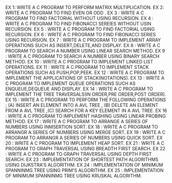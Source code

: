 EX 1:  WRITE A C PROGRAM TO PERFORM MATRIX MULTIPLICATION.
EX 2:  WRITE A C PROGRAM TO FIND EVEN OR ODD .
EX 3 : WRITE A C PROGRAM TO FIND FACTORIAL WITHOUT USING RECURSION.
EX 4 : WRITE A C PROGRAM TO FIND FIBONACCI SEREIES WITHOUT USIN RECURSION.
EX 5 : WRITE A C PROGRAM TO FIND  FACTORIAL USING RECURSION.
EX 6 : WRITE A C PROGRAM TO FIND FIBONACCI SERIES USING RECURSION.
EX 7 : WRITE A C PROGRAM TO IMPLEMENT ARRAY OPERATIONS SUCH AS INSERT,DELETE,AND DISPLAY.
EX 8 : WRITE A C PROGRAM TO SEARCH A NUMBER USING LINEAR SEARCH METHOD.
EX 9 : WRITE A C PROGRAM TO SEARCH A NUMBER USING BINARY SEARCH METHOD.
EX 10 : WRITE A C PROGRAM TO IMPLEMENT LINKED LIST OPERATIONS.
EX 11 : WRITE A C PROGRAM TO IMPLEMENT STACK OPERATIONS SUCH AS PUSH,POP,PEEK.
EX 12 : WRITE A C PROGRAM TO IMPLEMENT THE APPLICATIONS OF STACK(NOTATIONS).
EX 13 : WRITE A C PROGRAM TO IMPLEMENT QUEUE OPERATIONS SUCH AS ENQUEUE,DEQUEUE AND DISPLAY.
EX 14 : WRITE A C PROGRAM TO IMPLEMENT THE TREE TRAVERSALS(IN ORDER,PRE ORDER,POST ORDER).
EX 15 : WRITE A C PROGRAM TO PERFORM THE FOLLOWING OPERATIONS ; (A) INSERT AN ELEMENT INTO A AVL TREE , (B) DELETE AN ELEMENT FROM A AVL TREE ,(C) SEARCH FOR A KEY ELEMENT IN A AVL TREE.
EX 16 : WRITE A C PROGRAM TO IMPLEMENT HASHING USING LINEAR PROBING METHOD.
EX 17 : WRITE A C PROGRAM TO ARRANGE A SERIES OF NUMBERS USING INMSERTION SORT.
EX 18 : WRITE A C PROGRAM TO ARRANGR A SERIES OF NUMBERS USING MERGE SORT.
EX 19 : WRITE A C PROGRAM TO ARRANGR A SERIES OF NUMBERS USING QUICK SORT.
EX 20 : WRITE A C PROGRAM TO IMPLEMENT HEAP SORT.
EX 21 : WRITE A C PROGRAM TO GRAPH TRAVERSAL USING BREADTH FIRST SEARCH.
EX 22 : WRITE A C PROGRAM TO GRAPH TRAVERSAL USING DEPTH FIRST SEARCH.
EX 23 : IMPLEMENTATION OF SHORTEST PATH ALGORITHMS USING DIJKSTRA'S ALGORITHM.
EX 24 : IMPLEMENTATION OF MINIMUM SPANNINMG TREE USING PRIM'S ALGORITHM.
EX 25 : IMPLEMENTATION OF MINIMUM SPANNINMG TREE USING KRUSKAL ALGORITHM.
